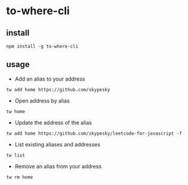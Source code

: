 # to-where-cli

## install

```shell
npm install -g to-where-cli
```

## usage


- Add an alias to your address

```shell
tw add home https://github.com/skypesky
```

- Open address by alias

```shell
tw home
```

- Update the address of the alias

```shell
tw add home https://github.com/skypesky/leetcode-for-javascript -f
```

- List existing aliases and addresses

```shell
tw list
```

- Remove an alias from your address

```shell
tw rm home
```
